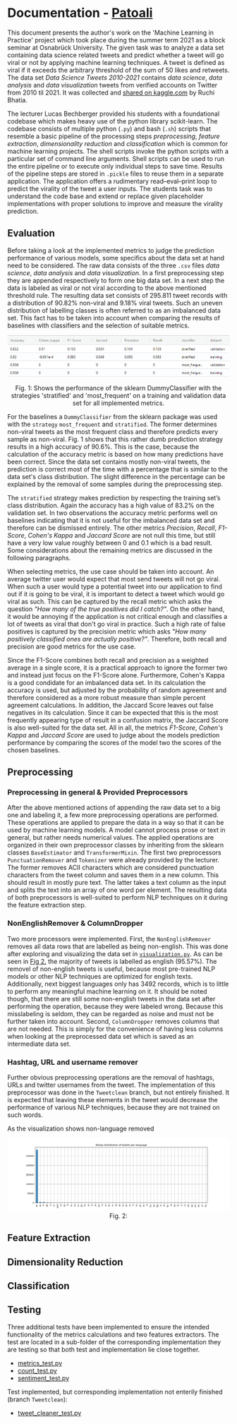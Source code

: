 # Documentation - [Patoali](https://trello.com/b/3pj6SkWa)

This document presents the author's work on the 'Machine Learning in Practice' project which took place during the summer term 2021 as a block seminar at Osnabrück University. The given task was to analyze a data set containing data science related tweets and predict whether a tweet will go viral or not by applying machine learning techniques. A tweet is defined as viral if it exceeds the arbitrary threshold of the sum of 50 likes and retweets. The data set _Data Science Tweets 2010-2021_ contains _data science_, _data analysis_ and _data visualization_ tweets from verified accounts on Twitter from 2010 til 2021. It was collected and [shared on kaggle.com](https://www.kaggle.com/ruchi798/data-science-tweets) by Ruchi Bhatia.

The lecturer Lucas Bechberger provided his students with a foundational codebase which makes heavy use of the python library scikit-learn. The codebase consists of multiple python (`.py`) and bash (`.sh`) scripts that resemble a basic pipeline of the processing steps _preprocessing_, _feature extraction_, _dimensionality reduction_ and _classification_ which is common for machine learning projects. The shell scripts invoke the python scripts with a particular set of command line arguments. Shell scripts can be used to run the entire pipeline or to execute only individual steps to save time. Results of the pipeline steps are stored in `.pickle` files to reuse them in a separate application. The application offers a rudimentary read–eval–print loop to predict the virality of the tweet a user inputs. The students task was to understand the code base and extend or replace given placeholder implementations with proper solutions to improve and measure the virality prediction.

## Evaluation

Before taking a look at the implemented metrics to judge the prediction performance of various models, some specifics about the data set at hand need to be considered. The raw data consists of the three `.csv` files _data science_, _data analysis_ and _data visualization_. In a first preprocessing step they are appended respectively to form one big data set. In a next step the data is labeled as viral or not viral according to the above mentioned threshold rule. The resulting data set consists of 295.811 tweet records with a distribution of 90.82% non-viral and 9.18% viral tweets. Such an uneven distribution of labelling classes is often referred to as an imbalanced data set. This fact has to be taken into account when comparing the results of baselines with classifiers and the selection of suitable metrics.

![TODO](imgs/baselines_2021-11-03_231550.png " ")
<p align="center">Fig. 1: Shows the performance of the sklearn DummyClassifier with the strategies 'stratified' and 'most_frequent' on a training and validation data set for all implemented metrics.</p>

For the baselines a `DummyClassifier` from the sklearn package was used with the `strategy` `most_frequent` and `stratified`. The former determines non-viral tweets as the most frequent class and therefore predicts every sample as non-viral. Fig. 1 shows that this rather dumb prediction strategy results in a high accuracy of 90.6%. This is the case, because the calculation of the accuracy metric is based on how many predictions have been correct. Since the data set contains mostly non-viral tweets, the prediction is correct most of the time with a percentage that is similar to the data set's class distribution. The slight difference in the percentage can be explained by the removal of some samples during the preprocessing step.

The `stratified` strategy makes prediction by respecting the training set’s class distribution. Again the accuracy has a high value of 83.2% on the validation set. In two observations the accuracy metric performs well on baselines indicating that it is not useful for the imbalanced data set and therefore can be dismissed entirely. The other metrics _Precision_, _Recall_, _F1-Score_, _Cohen's Kappa_ and _Jaccard Score_ are not null this time, but still have a very low value roughly between 0 and 0.1 which is a bad result. Some considerations about the remaining metrics are discussed in the following paragraphs.

When selecting metrics, the use case should be taken into account. An average twitter user would expect that most send tweets will not go viral. When such a user would type a potential tweet into our application to find out if it is going to be viral, it is important to detect a tweet which would go viral as such. This can be captured by the recall metric which asks the question _"How many of the true positives did I catch?"_. On the other hand, it would be annoying if the application is not critical enough and classifies a lot of tweets as viral that don't go viral in practice. Such a high rate of false positives is captured by the precision metric which asks _"How many positively classified ones are actually positive?"_. Therefore, both recall and precision are good metrics for the use case.

Since the F1-Score combines both recall and precision as a weighted average in a single score, it is a practical approach to ignore the former two and instead just focus on the F1-Score alone. Furthermore, Cohen's Kappa is a good condidate for an imbalanced data set. In its calculation the accuracy is used, but adjusted by the probability of random agreement and therefore considered as a more robust measure than simple percent agreement calculations. In addition, the Jaccard Score leaves out false negatives in its calculation. Since it can be expected that this is the most frequently appearing type of result in a confusion matrix, the Jaccard Score is also well-suited for the data set. All in all, the metrics _F1-Score_, _Cohen's Kappa_ and _Jaccard Score_ are used to judge about the models prediction performance by comparing the scores of the model two the scores of the chosen baselines.

## Preprocessing

### Preprocessing in general & Provided Preprocessors

After the above mentioned actions of appending the raw data set to a big one and labeling it, a few more preprocessing operations are performed. These operations are applied to prepare the data in a way so that it can be used by machine learning models. A model cannot process prose or text in general, but rather needs numerical values. The applied operations are organized in their own preprocessor classes by inheriting from the sklearn classes `BaseEstimator` and `TransformerMixin`. The first two preprocessors `PunctuationRemover` and `Tokenizer` were already provided by the lecturer. The former removes ACII characters which are considered punctuation characters from the tweet column and saves them in a new column. This should result in mostly pure text. The latter takes a text column as the input and splits the text into an array of one word per element. The resulting data of both preprocessors is well-suited to perform NLP techniques on it during the feature extraction step.

### NonEnglishRemover & ColumnDropper

Two more processors were implemented. First, the `NonEnglishRemover` removes all data rows that are labelled as being non-english. This was done after exploring and visualizing the data set in [`visualization.py`](../src/visualization.py). As can be seen in [Fig 2.](./imgs/distribution_of_tweets_per_language.png) the majority of tweets is labelled as english (95.57%). The removel of non-english tweets is useful, because most pre-trained NLP models or other NLP techniques are optimized for english texts. Additionally, next biggest languages only has 3492 records, which is to little to perform any meaningful machine learning on it. It should be noted though, that there are still some non-english tweets in the data set after performing the operation, because they were labeled wrong. Because this misslabeling is seldom, they can be regarded as noise and must not be further taken into account.
Second, `ColumnDropper` removes columns that are not needed. This is simply for the convenience of having less columns when looking at the preprocessed data set which is saved as an intermediate data set.

### Hashtag, URL and username remover

Further obvious preprocessing operations are the removal of hashtags, URLs and twitter usernames from the tweet. The implementation of this preprocessor was done in the `Tweetclean` branch, but not entirely finished. It is expected that leaving these elements in the tweet would decrease the performance of various NLP techniques, because they are not trained on such words.

As the visualization shows non-language removed
<p align="center">
    <img src="./imgs/distribution_of_tweets_per_language.png" alt="">
    Fig. 2: 
</p>

## Feature Extraction

## Dimensionality Reduction

## Classification

## Testing

Three additional tests have been implemented to ensure the intended functionality of the metrics calculations and two features extractors. The test are located in a sub-folder of the corresponding implementation they are testing so that both test and implementation lie close together.

- [metrics_test.py](..\src\classification\test\metrics_test.py)
- [count_test.py](..\src\feature_extraction\test\count_test.py)
- [sentiment_test.py](..\src\feature_extraction\test\sentiment_test.py)

Test implemented, but corresponding implementation not enterily finished (branch `Tweetclean`):

- [tweet_cleaner_test.py](..\src\preprocessing\test\tweet_cleaner_test.py)

